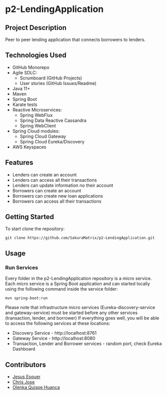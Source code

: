 # p2-LendingApplication
## Project Description
Peer to peer lending application that connects borrowers to lenders.
## Technologies Used
* GitHub Monorepo
* Agile SDLC:
  * Scrumboard (GitHub Projects)
  * User stories (GitHub Issues/Readme)
* Java 11+
* Maven
* Spring Boot
* Karate tests
* Reactive Microservices:
  * Spring WebFlux
  * Spring Data Reactive Cassandra
  * Spring WebClient
* Spring Cloud modules:
  * Spring Cloud Gateway
  * Spring Cloud Eureka/Discovery
* AWS Keyspaces
## Features 
* Lenders can create an account 
* Lenders can access all their transactions 
* Lenders can update information no their account
* Borrowers can create an account
* Borrowers can create new loan applications
* Borrowers can access all their transactions
## Getting Started
To start clone the repository:

`git clone https://github.com/SakuraMatrix/p2-LendingApplication.git`
## Usage
### Run Services
Every folder in the p2-LendingApplication repository is a micro service. Each micro service is a Spring Boot application and can started locally using the following command inside the service folder:

`mvn spring-boot:run`

Please note that infrastructure micro services (Eureka-discovery-service and gateway-service) must be started before any other services (transaction, lender, and borrower)
If everything goes well, you will be able to access the following services at these locations:
* Discovery Service - http://localhost:8761
* Gateway Service - http://localhost:8080
* Transaction, Lender and Borrower services - random port, check Eureka Dashboard
## Contributors
* [Jesus Esquer](https://github.com/jm27)
* [Chris Jose](https://github.com/christopherjose)
* [Olenka Quispe Huanca](https://github.com/Olenkaqh)
